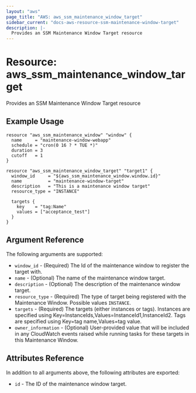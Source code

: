 ```yaml
---
layout: "aws"
page_title: "AWS: aws_ssm_maintenance_window_target"
sidebar_current: "docs-aws-resource-ssm-maintenance-window-target"
description: |-
  Provides an SSM Maintenance Window Target resource
---
```


# Resource: aws_ssm_maintenance_window_target

Provides an SSM Maintenance Window Target resource

## Example Usage

```hcl
resource "aws_ssm_maintenance_window" "window" {
  name     = "maintenance-window-webapp"
  schedule = "cron(0 16 ? * TUE *)"
  duration = 3
  cutoff   = 1
}

resource "aws_ssm_maintenance_window_target" "target1" {
  window_id     = "${aws_ssm_maintenance_window.window.id}"
  name          = "maintenance-window-target"
  description   = "This is a maintenance window target"
  resource_type = "INSTANCE"

  targets {
    key    = "tag:Name"
    values = ["acceptance_test"]
  }
}
```

## Argument Reference

The following arguments are supported:

* `window_id` - (Required) The Id of the maintenance window to register the target with.
* `name` - (Optional) The name of the maintenance window target.
* `description` - (Optional) The description of the maintenance window target.
* `resource_type` - (Required) The type of target being registered with the Maintenance Window. Possible values `INSTANCE`.
* `targets` - (Required) The targets (either instances or tags). Instances are specified using Key=InstanceIds,Values=InstanceId1,InstanceId2. Tags are specified using Key=tag name,Values=tag value.
* `owner_information` - (Optional) User-provided value that will be included in any CloudWatch events raised while running tasks for these targets in this Maintenance Window.

## Attributes Reference

In addition to all arguments above, the following attributes are exported:

* `id` - The ID of the maintenance window target.
